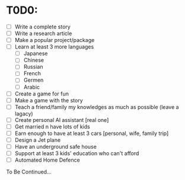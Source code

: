 # T0D0:
- [ ] Write a complete story
- [ ] Write a research article
- [ ] Make a popular project/package
- [ ] Learn at least 3 more languages
  - [ ] Japanese
  - [ ] Chinese
  - [ ] Russian
  - [ ] French
  - [ ] Germen
  - [ ] Arabic
- [ ] Create a game for fun
- [ ] Make a game with the story
- [ ] Teach a friend/family my knowledges as much as possible (leave a lagacy)
- [ ] Create personal AI assistant [real one]
- [ ] Get married n have lots of kids
- [ ] Earn enough to have at least 3 cars [personal, wife, family trip]
- [ ] Design a Jet plane
- [ ] Have an underground safe house
- [ ] Support at least 3 kids' education who can't afford
- [ ] Automated Home Defence

To Be Continued...
